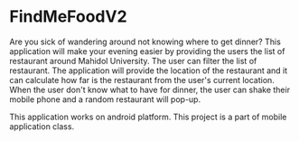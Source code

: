 # FindMeFoodV2

Are you sick of wandering around not knowing where to get dinner? 
This application will make your evening easier by providing the users the list of restaurant around Mahidol University. 
The user can filter the list of restaurant. The application will provide the location of the restaurant and 
it can calculate how far is the restaurant from the user's current location. 
When the user don't know what to have for dinner, the user can shake their mobile phone and a random restaurant will pop-up.

This application works on android platform. 
This project is a part of mobile application class.
